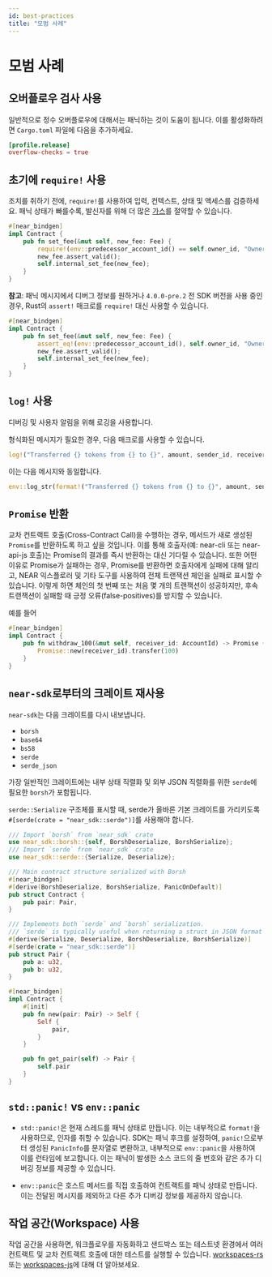 ```yaml
---
id: best-practices
title: "모범 사례"
---
```


# 모범 사례

## 오버플로우 검사 사용

일반적으로 정수 오버플로우에 대해서는 패닉하는 것이 도움이 됩니다. 이를 활성화하려면 `Cargo.toml` 파일에 다음을 추가하세요.

```toml
[profile.release]
overflow-checks = true
```

## 초기에 `require!` 사용

조치를 취하기 전에, `require!`를 사용하여 입력, 컨텍스트, 상태 및 액세스를 검증하세요. 패닉 상태가 빠를수록, 발신자를 위해 더 많은 [가스](https://docs.near.org/concepts/basics/transactions/gas)를 절약할 수 있습니다.

```rust
#[near_bindgen]
impl Contract {
    pub fn set_fee(&mut self, new_fee: Fee) {
        require!(env::predecessor_account_id() == self.owner_id, "Owner's method");
        new_fee.assert_valid();
        self.internal_set_fee(new_fee);
    }
}
```

**참고**: 패닉 메시지에서 디버그 정보를 원하거나 `4.0.0-pre.2` 전 SDK 버전을 사용 중인 경우, Rust의 `assert!` 매크로를 `require!` 대신 사용할 수 있습니다.

```rust
#[near_bindgen]
impl Contract {
    pub fn set_fee(&mut self, new_fee: Fee) {
        assert_eq!(env::predecessor_account_id(), self.owner_id, "Owner's method");
        new_fee.assert_valid();
        self.internal_set_fee(new_fee);
    }
}
```

## `log!` 사용

디버깅 및 사용자 알림을 위해 로깅을 사용합니다.

형식화된 메시지가 필요한 경우, 다음 매크로를 사용할 수 있습니다.

```rust
log!("Transferred {} tokens from {} to {}", amount, sender_id, receiver_id);
```

이는 다음 메시지와 동일합니다.

```rust
env::log_str(format!("Transferred {} tokens from {} to {}", amount, sender_id, receiver_id).as_ref());
```

## `Promise` 반환

교차 컨트랙트 호출(Cross-Contract Call)을 수행하는 경우, 메서드가 새로 생성된 `Promise`를 반환하도록 하고 싶을 것입니다. 이를 통해 호출자(예: near-cli 또는 near-api-js 호출)는 Promise의 결과를 즉시 반환하는 대신 기다릴 수 있습니다. 또한 어떤 이유로 Promise가 실패하는 경우, Promise를 반환하면 호출자에게 실패에 대해 알리고, NEAR 익스플로러 및 기타 도구를 사용하여 전체 트랜잭션 체인을 실패로 표시할 수 있습니다. 이렇게 하면 체인의 첫 번째 또는 처음 몇 개의 트랜잭션이 성공하지만, 후속 트랜잭션이 실패할 때 긍정 오류(false-positives)를 방지할 수 있습니다.

예를 들어

```rust
#[near_bindgen]
impl Contract {
    pub fn withdraw_100(&mut self, receiver_id: AccountId) -> Promise {
        Promise::new(receiver_id).transfer(100)
    }
}
```

## `near-sdk`로부터의 크레이트 재사용

`near-sdk`는 다음 크레이트를 다시 내보냅니다.

- `borsh`
- `base64`
- `bs58`
- `serde`
- `serde_json`

가장 일반적인 크레이트에는 내부 상태 직렬화 및 외부 JSON 직렬화를 위한 `serde`에 필요한 `borsh`가 포함됩니다.

`serde::Serialize` 구조체를 표시할 때, serde가 올바른 기본 크레이트를 가리키도록 `#[serde(crate = "near_sdk::serde")]`를 사용해야 합니다.

```rust
/// Import `borsh` from `near_sdk` crate 
use near_sdk::borsh::{self, BorshDeserialize, BorshSerialize};
/// Import `serde` from `near_sdk` crate 
use near_sdk::serde::{Serialize, Deserialize};

/// Main contract structure serialized with Borsh
#[near_bindgen]
#[derive(BorshDeserialize, BorshSerialize, PanicOnDefault)]
pub struct Contract {
    pub pair: Pair,
}

/// Implements both `serde` and `borsh` serialization.
/// `serde` is typically useful when returning a struct in JSON format for a frontend.
#[derive(Serialize, Deserialize, BorshDeserialize, BorshSerialize)]
#[serde(crate = "near_sdk::serde")]
pub struct Pair {
    pub a: u32,
    pub b: u32,
}

#[near_bindgen]
impl Contract {
    #[init]
    pub fn new(pair: Pair) -> Self {
        Self {
            pair,
        }
    }

    pub fn get_pair(self) -> Pair {
        self.pair
    }
}
```

## `std::panic!` vs `env::panic`

- `std::panic!`은 현재 스레드를 패닉 상태로 만듭니다. 이는 내부적으로 `format!`을 사용하므로, 인자를 취할 수 있습니다. SDK는 패닉 후크를 설정하여, `panic!`으로부터 생성된 `PanicInfo`를 문자열로 변환하고, 내부적으로 `env::panic`을 사용하여 이를 런타임에 보고합니다. 이는 패닉이 발생한 소스 코드의 줄 번호와 같은 추가 디버깅 정보를 제공할 수 있습니다.

- `env::panic`은 호스트 메서드를 직접 호출하여 컨트랙트를 패닉 상태로 만듭니다. 이는 전달된 메시지를 제외하고 다른 추가 디버깅 정보를 제공하지 않습니다.

## 작업 공간(Workspace) 사용

작업 공간을 사용하면, 워크플로우를 자동화하고 샌드박스 또는 테스트넷 환경에서 여러 컨트랙트 및 교차 컨트랙트 호출에 대한 테스트를 실행할 수 있습니다. [workspaces-rs](https://github.com/near/workspaces-rs) 또는 [workspaces-js](https://github.com/near/workspaces-js)에 대해 더 알아보세요.
